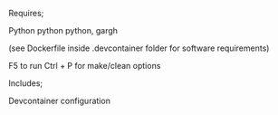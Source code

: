 Requires;

Python python python, gargh

(see Dockerfile inside .devcontainer folder for software requirements)

F5 to run
Ctrl + P for make/clean options

Includes;

Devcontainer configuration
